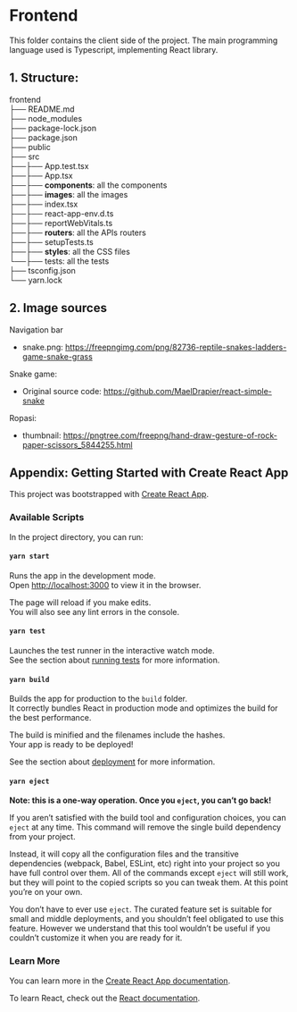 # Frontend
This folder contains the client side of the project.
The main programming language used is Typescript, implementing React library.

## 1. Structure:
frontend </br>
├── README.md </br>
├── node_modules </br>
├── package-lock.json </br>
├── package.json </br>
├── public </br>
├── src </br>
├──├── App.test.tsx </br>
├──├── App.tsx </br>
├──├── **components**: all the components </br>
├──├── **images**: all the images </br>
├──├── index.tsx </br>
├──├── react-app-env.d.ts </br>
├──├── reportWebVitals.ts </br>
├──├── **routers**: all the APIs routers </br>
├──├── setupTests.ts </br>
├──├── **styles**: all the CSS files </br>
└──├── tests: all the tests </br>
├── tsconfig.json </br>
└── yarn.lock

## 2. Image sources
Navigation bar
+ snake.png: https://freepngimg.com/png/82736-reptile-snakes-ladders-game-snake-grass

Snake game:
+ Original source code: https://github.com/MaelDrapier/react-simple-snake

Ropasi:
+ thumbnail: https://pngtree.com/freepng/hand-draw-gesture-of-rock-paper-scissors_5844255.html
## Appendix: Getting Started with Create React App

This project was bootstrapped with [Create React App](https://github.com/facebook/create-react-app).

### Available Scripts

In the project directory, you can run:

#### `yarn start`

Runs the app in the development mode.\
Open [http://localhost:3000](http://localhost:3000) to view it in the browser.

The page will reload if you make edits.\
You will also see any lint errors in the console.

#### `yarn test`

Launches the test runner in the interactive watch mode.\
See the section about [running tests](https://facebook.github.io/create-react-app/docs/running-tests) for more information.

#### `yarn build`

Builds the app for production to the `build` folder.\
It correctly bundles React in production mode and optimizes the build for the best performance.

The build is minified and the filenames include the hashes.\
Your app is ready to be deployed!

See the section about [deployment](https://facebook.github.io/create-react-app/docs/deployment) for more information.

#### `yarn eject`

**Note: this is a one-way operation. Once you `eject`, you can’t go back!**

If you aren’t satisfied with the build tool and configuration choices, you can `eject` at any time. This command will remove the single build dependency from your project.

Instead, it will copy all the configuration files and the transitive dependencies (webpack, Babel, ESLint, etc) right into your project so you have full control over them. All of the commands except `eject` will still work, but they will point to the copied scripts so you can tweak them. At this point you’re on your own.

You don’t have to ever use `eject`. The curated feature set is suitable for small and middle deployments, and you shouldn’t feel obligated to use this feature. However we understand that this tool wouldn’t be useful if you couldn’t customize it when you are ready for it.

### Learn More

You can learn more in the [Create React App documentation](https://facebook.github.io/create-react-app/docs/getting-started).

To learn React, check out the [React documentation](https://reactjs.org/).
